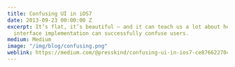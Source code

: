 ```yaml
---
title: Confusing UI in iOS7
date: 2013-09-23 00:00:00 Z
excerpt: It’s flat, it’s beautiful — and it can teach us a lot about how a sloppy
  interface implementation can successfully confuse users.
medium: Medium
image: "/img/blog/confusing.png"
weblink: https://medium.com/@presskind/confusing-ui-in-ios7-ce87662270cf
---
```


